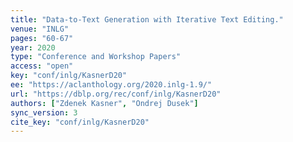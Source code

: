```yaml
---
title: "Data-to-Text Generation with Iterative Text Editing."
venue: "INLG"
pages: "60-67"
year: 2020
type: "Conference and Workshop Papers"
access: "open"
key: "conf/inlg/KasnerD20"
ee: "https://aclanthology.org/2020.inlg-1.9/"
url: "https://dblp.org/rec/conf/inlg/KasnerD20"
authors: ["Zdenek Kasner", "Ondrej Dusek"]
sync_version: 3
cite_key: "conf/inlg/KasnerD20"
---
```

